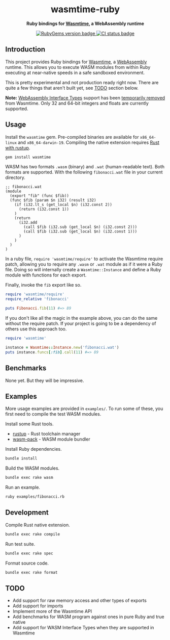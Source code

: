 <div align="center">
  <h1>wasmtime-ruby</h1>
  <p>
    <strong>
      Ruby bindings for <a href="https://github.com/bytecodealliance/wasmtime">Wasmtime</a>, a WebAssembly runtime
    </strong>
  </p>
  <p>
    <a href="https://rubygems.org/gems/wasmtime">
      <img src="https://img.shields.io/gem/v/wasmtime" alt="RubyGems version badge" />
    </a>
    <a href="https://github.com/dtcristo/wasmtime-ruby/actions?query=workflow%3ACI">
      <img src="https://img.shields.io/github/workflow/status/dtcristo/wasmtime-ruby/CI" alt="CI status badge" />
    </a>
  </p>
</div>

## Introduction

This project provides Ruby bindings for [Wasmtime](https://github.com/bytecodealliance/wasmtime),
a [WebAssembly](https://webassembly.org/) runtime. This allows you to execute
WASM modules from within Ruby executing at near-native speeds in a safe
sandboxed environment.

This is pretty experimental and not production ready right now. There are quite
a few things that aren't built yet, see [TODO](#todo) section below.

**Note:** [WebAssembly Interface Types](https://github.com/WebAssembly/interface-types/blob/master/proposals/interface-types/Explainer.md)
support has been [temporarily removed](https://github.com/bytecodealliance/wasmtime/pull/1292)
from Wasmtime. Only 32 and 64-bit integers and floats are currently supported.

## Usage

Install the `wasmtime` gem. Pre-compiled binaries are available for
`x86_64-linux` and `x86_64-darwin-19`. Compiling the native extension requires
[Rust with rustup](https://rustup.rs/).

```sh
gem install wasmtime
```

WASM has two formats `.wasm` (binary) and `.wat` (human-readable text). Both
formats are supported. With the following `fibonacci.wat` file in your current
directory.

```wat
;; fibonacci.wat
(module
  (export "fib" (func $fib))
  (func $fib (param $n i32) (result i32)
    (if (i32.lt_s (get_local $n) (i32.const 2))
      (return (i32.const 1))
    )
    (return
      (i32.add
        (call $fib (i32.sub (get_local $n) (i32.const 2)))
        (call $fib (i32.sub (get_local $n) (i32.const 1)))
      )
    )
  )
)
```

In a ruby file, `require 'wasmtime/require'` to activate the Wasmtime require
patch, allowing you to require any `.wasm` or `.wat` module as if it were a
Ruby file. Doing so will internally create a `Wasmtime::Instance` and define a
Ruby module with functions for each export.

Finally, invoke the `fib` export like so.

```rb
require 'wasmtime/require'
require_relative 'fibonacci'

puts Fibonacci.fib(11) #=> 89
```

If you don't like all the magic in the example above, you can do the same
without the require patch. If your project is going to be a dependency of others
use this approach too.

```rb
require 'wasmtime'

instance = Wasmtime::Instance.new('fibonacci.wat')
puts instance.funcs[:fib].call(11) #=> 89
```

## Benchmarks

None yet. But they will be impressive.

## Examples

More usage examples are provided in `examples/`. To run some of these, you first
need to compile the test WASM modules.

Install some Rust tools.

- [rustup](https://rustup.rs/) - Rust toolchain manager
- [wasm-pack](https://rustwasm.github.io/wasm-pack/installer/) - WASM module bundler

Install Ruby dependencies.

```sh
bundle install
```

Build the WASM modules.

```sh
bundle exec rake wasm
```

Run an example.

```sh
ruby examples/fibonacci.rb
```

## Development

Compile Rust native extension.

```sh
bundle exec rake compile
```

Run test suite.

```sh
bundle exec rake spec
```

Format source code.

```sh
bundle exec rake format
```

## TODO

- Add support for raw memory access and other types of exports
- Add support for imports
- Implement more of the Wasmtime API
- Add benchmarks for WASM program against ones in pure Ruby and true native
- Add support for WASM Interface Types when they are supported in Wasmtime
